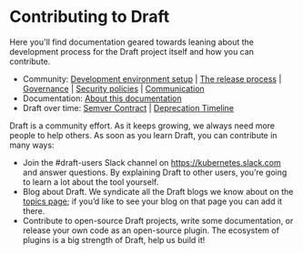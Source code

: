 # Contributing to Draft

Here you'll find documentation geared towards leaning about the development process for the Draft project itself and how you can contribute.

- Community: [Development environment setup][] | [The release process][] | [Governance][] | [Security policies][] | [Communication][]
- Documentation: [About this documentation][about]
- Draft over time: [Semver Contract][semver] | [Deprecation Timeline][deprecation]

Draft is a community effort. As it keeps growing, we always need more people to help others. As soon as you learn Draft, you can contribute in many ways:

- Join the #draft-users Slack channel on https://kubernetes.slack.com and answer questions. By explaining Draft to other users, you’re going to learn a lot about the tool yourself.
- Blog about Draft. We syndicate all the Draft blogs we know about on the [topics page](../topics/README.md); if you’d like to see your blog on that page you can add it there.
- Contribute to open-source Draft projects, write some documentation, or release your own code as an open-source plugin. The ecosystem of plugins is a big strength of Draft, help us build it!


[about]: about.md
[development environment setup]: hacking.md
[the release process]: release-checklist.md
[governance]: governance.md
[security policies]: security.md
[communication]: communication.md
[semver]: semver.md
[deprecation]: deprecation.md
